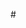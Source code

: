 #<datalist>
    -lista de valores como sugestão a uma tag <input>
    -valores sugestivos e não obrigatórios
    -usuarios poderão selecionar um dos valores, ou colocar um valor diferente da sugestão.
 <datalist id="fruitsdata">
    <option>apple</option   
    <option>banana</option 
    <option>mango</option 
    <option>orange</option 
    <option>cherry</option 
 </datalist>   
